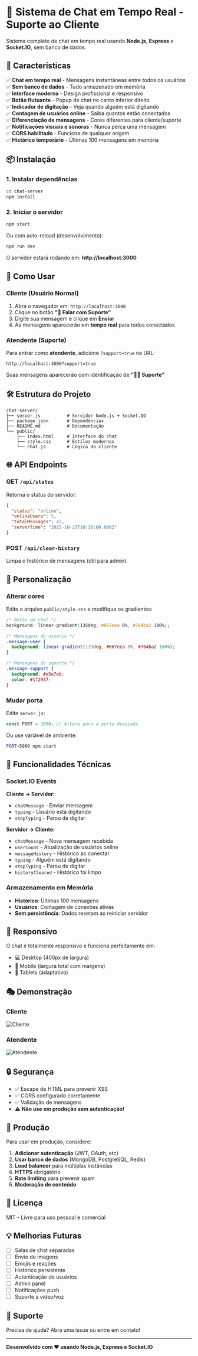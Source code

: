 # 💬 Sistema de Chat em Tempo Real - Suporte ao Cliente

Sistema completo de chat em tempo real usando **Node.js**, **Express** e **Socket.IO**, sem banco de dados.

## 🚀 Características

✅ **Chat em tempo real** - Mensagens instantâneas entre todos os usuários  
✅ **Sem banco de dados** - Tudo armazenado em memória  
✅ **Interface moderna** - Design profissional e responsivo  
✅ **Botão flutuante** - Popup de chat no canto inferior direito  
✅ **Indicador de digitação** - Veja quando alguém está digitando  
✅ **Contagem de usuários online** - Saiba quantos estão conectados  
✅ **Diferenciação de mensagens** - Cores diferentes para cliente/suporte  
✅ **Notificações visuais e sonoras** - Nunca perca uma mensagem  
✅ **CORS habilitado** - Funciona de qualquer origem  
✅ **Histórico temporário** - Últimas 100 mensagens em memória  

## 📦 Instalação

### 1. Instalar dependências

```bash
cd chat-server
npm install
```

### 2. Iniciar o servidor

```bash
npm start
```

Ou com auto-reload (desenvolvimento):

```bash
npm run dev
```

O servidor estará rodando em: **http://localhost:3000**

## 🎯 Como Usar

### Cliente (Usuário Normal)

1. Abra o navegador em: `http://localhost:3000`
2. Clique no botão **"💬 Falar com Suporte"**
3. Digite sua mensagem e clique em **Enviar**
4. As mensagens aparecerão em **tempo real** para todos conectados

### Atendente (Suporte)

Para entrar como **atendente**, adicione `?support=true` na URL:

```
http://localhost:3000?support=true
```

Suas mensagens aparecerão com identificação de **"👨‍💼 Suporte"**

## 🛠️ Estrutura do Projeto

```
chat-server/
├── server.js          # Servidor Node.js + Socket.IO
├── package.json       # Dependências
├── README.md          # Documentação
└── public/
    ├── index.html     # Interface do chat
    ├── style.css      # Estilos modernos
    └── chat.js        # Lógica do cliente
```

## 🌐 API Endpoints

### GET `/api/status`

Retorna o status do servidor:

```json
{
  "status": "online",
  "onlineUsers": 5,
  "totalMessages": 42,
  "serverTime": "2025-10-23T10:30:00.000Z"
}
```

### POST `/api/clear-history`

Limpa o histórico de mensagens (útil para admin).

## 🎨 Personalização

### Alterar cores

Edite o arquivo `public/style.css` e modifique os gradientes:

```css
/* Botão de chat */
background: linear-gradient(135deg, #667eea 0%, #764ba2 100%);

/* Mensagens do usuário */
.message-user {
  background: linear-gradient(135deg, #667eea 0%, #764ba2 100%);
}

/* Mensagens do suporte */
.message-support {
  background: #e5e7eb;
  color: #1f2937;
}
```

### Mudar porta

Edite `server.js`:

```javascript
const PORT = 3000; // Altere para a porta desejada
```

Ou use variável de ambiente:

```bash
PORT=5000 npm start
```

## 🔧 Funcionalidades Técnicas

### Socket.IO Events

**Cliente → Servidor:**
- `chatMessage` - Enviar mensagem
- `typing` - Usuário está digitando
- `stopTyping` - Parou de digitar

**Servidor → Cliente:**
- `chatMessage` - Nova mensagem recebida
- `userCount` - Atualização de usuários online
- `messageHistory` - Histórico ao conectar
- `typing` - Alguém está digitando
- `stopTyping` - Parou de digitar
- `historyCleared` - Histórico foi limpo

### Armazenamento em Memória

- **Histórico**: Últimas 100 mensagens
- **Usuários**: Contagem de conexões ativas
- **Sem persistência**: Dados resetam ao reiniciar servidor

## 📱 Responsivo

O chat é totalmente responsivo e funciona perfeitamente em:

- 💻 Desktop (400px de largura)
- 📱 Mobile (largura total com margens)
- 📲 Tablets (adaptativo)

## 🎭 Demonstração

### Cliente
![Cliente](https://via.placeholder.com/400x600/667eea/ffffff?text=Cliente+Chat)

### Atendente
![Atendente](https://via.placeholder.com/400x600/764ba2/ffffff?text=Atendente+Chat)

## 🔒 Segurança

- ✅ Escape de HTML para prevenir XSS
- ✅ CORS configurado corretamente
- ✅ Validação de mensagens
- ⚠️ **Não use em produção sem autenticação!**

## 🚀 Produção

Para usar em produção, considere:

1. **Adicionar autenticação** (JWT, OAuth, etc)
2. **Usar banco de dados** (MongoDB, PostgreSQL, Redis)
3. **Load balancer** para múltiplas instâncias
4. **HTTPS** obrigatório
5. **Rate limiting** para prevenir spam
6. **Moderação de conteúdo**

## 📝 Licença

MIT - Livre para uso pessoal e comercial

## 💡 Melhorias Futuras

- [ ] Salas de chat separadas
- [ ] Envio de imagens
- [ ] Emojis e reações
- [ ] Histórico persistente
- [ ] Autenticação de usuários
- [ ] Admin panel
- [ ] Notificações push
- [ ] Suporte a vídeo/voz

## 🤝 Suporte

Precisa de ajuda? Abra uma issue ou entre em contato!

---

**Desenvolvido com ❤️ usando Node.js, Express e Socket.IO**

